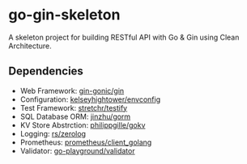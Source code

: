 # go-gin-skeleton

A skeleton project for building RESTful API with Go &amp; Gin using Clean Architecture.

## Dependencies

* Web Framework: [gin-gonic/gin](https://github.com/gin-gonic/gin)
* Configuration: [kelseyhightower/envconfig](https://github.com/kelseyhightower/envconfig)
* Test Framework: [stretchr/testify](https://github.com/stretchr/testify)
* SQL Database ORM: [jinzhu/gorm](https://github.com/jinzhu/gorm)
* KV Store Abstrction: [philippgille/gokv](https://github.com/philippgille/gokv)
* Logging: [rs/zerolog](https://github.com/rs/zerolog)
* Prometheus: [prometheus/client_golang](https://github.com/prometheus/client_golang)
* Validator: [go-playground/validator](github.com/go-playground/validator)
